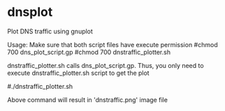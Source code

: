 dnsplot
=======

Plot DNS traffic using gnuplot

Usage:
Make sure that both script files have execute permission
#chmod 700 dns_plot_script.gp
#chmod 700 dnstraffic_plotter.sh

dnstraffic_plotter.sh calls dns_plot_script.gp.
Thus, you only need to execute dnstraffic_plotter.sh script to get the plot


#./dnstraffic_plotter.sh

Above command will result in 'dnstraffic.png' image file

